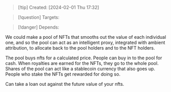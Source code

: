
>[!tip] Created: [2024-02-01 Thu 17:32]

>[!question] Targets: 

>[!danger] Depends: 

We could make a pool of NFTs that smooths out the value of each individual one, and so the pool can act as an intelligent proxy, integrated with ambient attribution, to allocate back to the pool holders and to the NFT holders.

The pool buys nfts for a calculated price.
People can buy in to the pool for cash.
When royalties are earned for the NFTs, they go to the whole pool.
Shares of the pool can act like a stablecoin currency that also goes up.
People who stake the NFTs get rewarded for doing so.

Can take a loan out against the future value of your nfts.